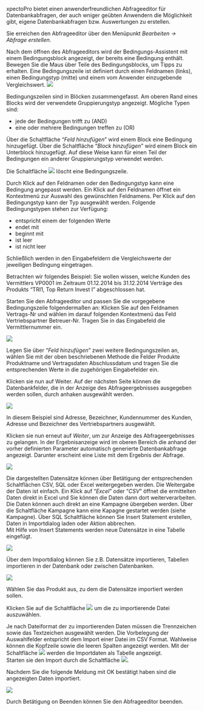 
xpectoPro bietet einen anwenderfreundlichen Abfrageeditor für Datenbankabfragen, der auch wniger geübten Anwendern die Möglichkeit gibt, eigene Datenbankabfragen bzw. Auswertungen zu erstellen.

Sie erreichen den Abfrageeditor über den Menüpunkt *Bearbeiten → Abfrage erstellen*.

Nach dem öffnen des Abfrageeditors wird der Bedingungs-Assistent mit einem Bedingungsblock angezeigt, der bereits eine Bedingung enthält. Bewegen Sie die Maus über Teile des Bedingungsblocks, um Tipps zu erhalten. Eine Bedingungszeile ist definiert durch einen Feldnamen (links), einen Bedingungstyp (mitte) und einem vom Anwender einzugebende Vergleichswert. 
 ![](http://xpecto.github.io/docs/img/img_1419329260261.png) 

Bedingungszeilen sind in Blöcken zusammengefasst. Am oberen Rand eines Blocks wird der verwendete Gruppierungstyp angezeigt. Mögliche Typen sind:

 - jede der Bedingungen trifft zu (AND)  
 - eine oder mehrere Bedingungen treffen zu (OR)


Über die Schaltfläche “*Feld hinzufügen*” wird einem Block eine Bedingung hinzugefügt. Über die Schaltfläche “*Block hinzufügen*” wird einem Block ein Unterblock hinzugefügt. Auf diese Weise kann für einen Teil der Bedingungen ein anderer Gruppierungstyp verwendet werden.

Die Schaltfläche ![](http://xpecto.github.io/docs/img/img_1419329462773.png) löscht eine Bedingungszeile.

Durch Klick auf den Feldnamen oder den Bedingungstyp kann eine Bedingung angepasst werden. Ein Klick auf den Feldnamen öffnet ein Kontextmenü zur Auswahl des gewünschten Feldnamens. Per Klick auf den Bedingungstyp kann der Typ ausgewählt werden. Folgende Bedingungstypen stehen zur  Verfügung:


 - entspricht einem der folgenden Werte 
 - endet mit 
 - beginnt mit 
 - ist leer
 - ist nicht leer


Schließlich werden in den Eingabefeldern die Vergleichswerte der jeweiligen Bedingung eingetragen.

Betrachten wir folgendes Beispiel: 
Sie wollen wissen, welche Kunden des Vermittlers VP0001 im Zeitraum 01.12.2014 bis 31.12.2014 Verträge des Produkts “TRI1, Top Return Invest I” abgeschlossen hat.

Starten Sie den Abfrageeditor und passen Sie die vorgegebene Bedingungszeile folgendermaßen an: Klicken Sie auf den Feldnamen Vertrags-Nr und wählen im darauf folgenden Kontextmenü das Feld Vertriebspartner Betreuer-Nr. Tragen Sie in das Eingabefeld die Vermittlernummer ein.

![](http://xpecto.github.io/docs/img/img_1419332163233.png) 

Legen Sie über “*Feld hinzufügen*” zwei weitere Bedingungszeilen an, wählen Sie mit der oben beschriebenen Methode die Felder Produkte Produktname und Vertragsdaten  Abschlussdatum und tragen Sie die entsprechenden Werte in die zugehörigen Eingabefelder ein.

Klicken sie nun auf Weiter. Auf der nächsten Seite können die Datenbankfelder, die in der Anzeige des Abfrageergebnisses ausgegeben werden sollen, durch anhaken ausgewählt werden.


 ![](http://xpecto.github.io/docs/img/img_1419341604703.png) 

In diesem Beispiel sind Adresse, Bezeichner, Kundennummer des Kunden, Adresse und Bezeichner des Vertriebspartners ausgewählt.

Klicken sie nun erneut auf *Weiter*, um zur Anzeige des Abfrageergebnisses zu gelangen. In der Ergebnisanzeige wird im oberen Bereich die anhand der vorher definierten Parameter automatisch generierte Datenbankabfrage angezeigt. Darunter erscheint eine Liste mit dem Ergebnis der Abfrage.

 ![](http://xpecto.github.io/docs/img/img_1421159395437.png) 

Die dargestellten Datensätze können über Betätigung der entsprechenden Schaltflächen  CSV, SQL oder Excel weitergegeben werden. 
Die Weitergabe der Daten ist  einfach. Ein Klick auf “*Excel*” oder “*CSV*” öffnet die ermittelten Daten direkt in Excel und Sie können die Daten dann dort weiterverarbeiten.  
Die Daten können auch direkt an eine Kampagne übergeben werden. Über die Schaltfläche Kampagne kann eine Kapagne gestartet werden (siehe Kampagne). 
Über SQL Schaltfläche können Sie Insert Statement erstellen, Daten in Importdialog laden oder Aktion abbrechen.  
Mit Hilfe von Insert Statements werden neue Datensätze in eine Tabelle eingefügt. 

 ![](http://xpecto.github.io/docs/img/img_1419342669871.png) 

Über dem Importdialog können Sie z.B. Datensätze importieren, Tabellen importieren in der Datenbank oder zwischen Datenbanken. 

 ![](http://xpecto.github.io/docs/img/img_1419345799957.png) 

Wählen Sie das Produkt aus, zu dem die Datensätze importiert werden sollen. 

Klicken Sie auf die Schaltfläche  ![](http://xpecto.github.io/docs/img/img_1421152862771.png) um die zu importierende Datei auszuwählen.

Je nach Dateiformat der zu importierenden Daten müssen die Trennzeichen sowie das Textzeichen ausgewählt werden. Die Vorbelegung der Auswahlfelder entspricht dem Import einer Datei im CSV Format. 
Wahlweise können die Kopfzeile sowie die leeren Spalten angezeigt werden. Mit der Schaltfläche ![](http://xpecto.github.io/docs/img/img_1421159835110.png) werden die Importdaten als Tabelle angezeigt.  
Starten sie den Import durch die Schaltfläche ![](http://xpecto.github.io/docs/img/img_1421159892128.png).

Nachdem Sie die folgende Meldung mit OK bestätigt haben sind die angezeigten Daten importiert. 

![](http://xpecto.github.io/docs/img/img_1421160002075.png)

Durch Betätigung on Beenden können Sie den Abfrageeditor beenden.
